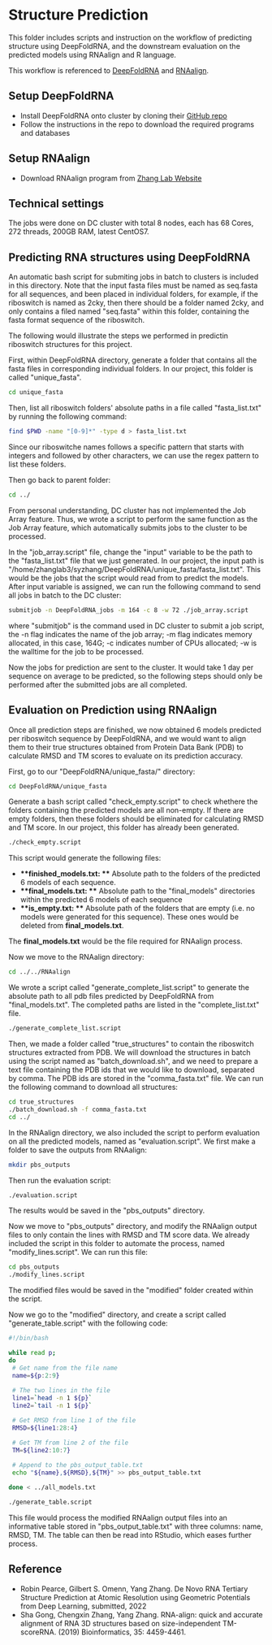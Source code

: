 # Structure Prediction

This folder includes scripts and instruction on the workflow of predicting structure using DeepFoldRNA, and the downstream evaluation on the predicted models using RNAalign and R language.

This workflow is referenced to [DeepFoldRNA](https://www.biorxiv.org/content/10.1101/2022.05.15.491755v1) and [RNAalign](https://pubmed.ncbi.nlm.nih.gov/31161212/).

## Setup DeepFoldRNA
* Install DeepFoldRNA onto cluster by cloning their [GitHub repo](https://github.com/robpearc/DeepFoldRNA)
* Follow the instructions in the repo to download the required programs and databases

## Setup RNAalign
* Download RNAalign program from [Zhang Lab Website](https://seq2fun.dcmb.med.umich.edu//RNA-align/download.html)

## Technical settings
The jobs were done on DC cluster with total 8 nodes, each has 68 Cores, 272 threads, 200GB RAM, latest CentOS7.

## Predicting RNA structures using DeepFoldRNA
An automatic bash script for submiting jobs in batch to clusters is included in this directory. Note that the input fasta files must be named as seq.fasta for all sequences, and been placed in individual folders, for example, if the riboswitch is named as 2cky, then there should be a folder named 2cky, and only contains a filed named "seq.fasta" within this folder, containing the fasta format sequence of the riboswitch.

The following would illustrate the steps we performed in predictin riboswitch structures for this project.

First, within DeepFoldRNA directory, generate a folder that contains all the fasta files in corresponding individual folders. In our project, this folder is called "unique_fasta".

``` sh
cd unique_fasta
```

Then, list all riboswitch folders' absolute paths in a file called "fasta_list.txt" by running the following command:
``` sh
find $PWD -name "[0-9]*" -type d > fasta_list.txt
```
Since our riboswitche names follows a specific pattern that starts with integers and followed by other characters, we can use the regex pattern to list these folders.

Then go back to parent folder:
``` sh
cd ../
```

From personal understanding, DC cluster has not implemented the Job Array feature. Thus, we wrote a script to perform the same function as the Job Array feature, which automatically submits jobs to the cluster to be processed.

In the "job_array.script" file, change the "input" variable to be the path to the "fasta_list.txt" file that we just generated. In our project, the input path is "/home/zhanglab3/syzhang/DeepFoldRNA/unique_fasta/fasta_list.txt". This would be the jobs that the script would read from to predict the models. After input variable is assigned, we can run the following command to send all jobs in batch to the DC cluster:
``` sh
submitjob -n DeepFoldRNA_jobs -m 164 -c 8 -w 72 ./job_array.script
```
where "submitjob" is the command used in DC cluster to submit a job script, the -n flag indicates the name of the job array; -m flag indicates memory allocated, in this case, 164G; -c indicates number of CPUs allocated; -w is the walltime for the job to be processed.

Now the jobs for prediction are sent to the cluster. It would take 1 day per sequence on average to be predicted, so the following steps should only be performed after the submitted jobs are all completed.

## Evaluation on Prediction using RNAalign
Once all prediction steps are finished, we now obtained 6 models predicted per riboswitch sequence by DeepFoldRNA, and we would want to align them to their true structures obtained from Protein Data Bank (PDB) to calculate RMSD and TM scores to evaluate on its prediction accuracy.

First, go to our "DeepFoldRNA/unique_fasta/" directory:
``` sh
cd DeepFoldRNA/unique_fasta
```
Generate a bash script called "check_empty.script" to check whethere the folders containing the predicted models are all non-empty. If there are empty folders, then these folders should be eliminated for calculating RMSD and TM score. In our project, this folder has already been generated.
``` sh
./check_empty.script
```

This script would generate the following files:
* __**finished_models.txt: **__ Absolute path to the folders of the predicted 6 models of each sequence.
* __**final_models.txt: **__ Absolute path to the "final_models" directories within the predicted 6 models of each sequence
* __**is_empty.txt: **__ Absolute path of the folders that are empty (i.e. no models were generated for this sequence). These ones would be deleted from __**final_models.txt**__.

The __**final_models.txt**__ would be the file required for RNAalign process.

Now we move to the RNAalign directory:
``` sh
cd ../../RNAalign
```

We wrote a script called "generate_complete_list.script" to generate the absolute path to all pdb files predicted by DeepFoldRNA from "final_models.txt". The completed paths are listed in the "complete_list.txt" file. 
``` sh
./generate_complete_list.script
```

Then, we made a folder called "true_structures" to contain the riboswitch structures extracted from PDB. We will download the structures in batch using the script named as "batch_download.sh", and we need to prepare a text file containing the PDB ids that we would like to download, separated by comma. The PDB ids are stored in the "comma_fasta.txt" file. We can run the following command to download all structures:
``` sh
cd true_structures
./batch_download.sh -f comma_fasta.txt
cd ../
```
In the RNAalign directory, we also included the script to perform evaluation on all the predicted models, named as "evaluation.script". We first make a folder to save the outputs from RNAalign:
``` sh
mkdir pbs_outputs
```

Then run the evaluation script:
``` sh
./evaluation.script
```

The results would be saved in the "pbs_outputs" directory.

Now we move to "pbs_outputs" directory, and modify the RNAalign output files to only contain the lines with RMSD and TM score data. We already included the script in this folder to automate the process, named "modify_lines.script". We can run this file:
``` sh
cd pbs_outputs
./modify_lines.script
```
The modified files would be saved in the "modified" folder created within the script.

Now we go to the "modified" directory, and create a script called "generate_table.script" with the following code:
``` sh
#!/bin/bash

while read p;
do
 # Get name from the file name
 name=${p:2:9}
 
 # The two lines in the file
 line1=`head -n 1 ${p}`
 line2=`tail -n 1 ${p}`

 # Get RMSD from line 1 of the file
 RMSD=${line1:28:4}

 # Get TM from line 2 of the file
 TM=${line2:10:7}
 
 # Append to the pbs_output_table.txt
 echo "${name},${RMSD},${TM}" >> pbs_output_table.txt 

done < ../all_models.txt

```

``` sh
./generate_table.script
```

This file would process the modified RNAalign output files into an informative table stored in "pbs_output_table.txt" with three columns: name, RMSD, TM. The table can then be read into RStudio, which eases further process.


## Reference
* Robin Pearce, Gilbert S. Omenn, Yang Zhang. De Novo RNA Tertiary Structure Prediction at Atomic Resolution using Geometric Potentials from Deep Learning, submitted, 2022
* Sha Gong, Chengxin Zhang, Yang Zhang. RNA-align: quick and accurate alignment of RNA 3D structures based on size-independent TM-scoreRNA. (2019) Bioinformatics, 35: 4459-4461.



